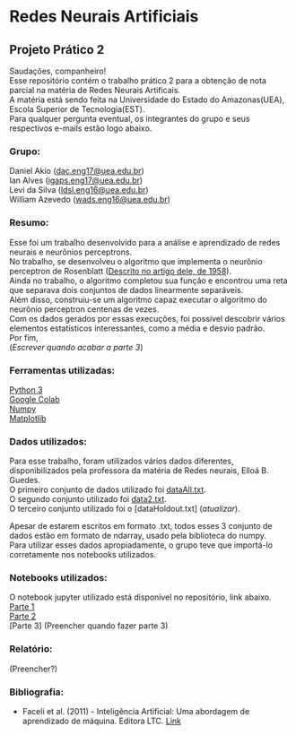 # Redes Neurais Artificiais
## Projeto Prático 2
Saudações, companheiro!  
Esse repositório contém o trabalho prático 2 para a obtenção de nota parcial na matéria de Redes Neurais Artificais.  
A matéria está sendo feita na Universidade do Estado do Amazonas(UEA), Escola Superior de Tecnologia(EST).  
Para qualquer pergunta eventual, os integrantes do grupo e seus respectivos e-mails estão logo abaixo.  

### Grupo:
Daniel Akio (dac.eng17@uea.edu.br)  
Ian Alves (igaps.eng17@uea.edu.br)  
Levi da Silva (ldsl.eng16@uea.edu.br)  
William Azevedo (wads.eng16@uea.edu.br)  

### Resumo:
Esse foi um trabalho desenvolvido para a análise e aprendizado de redes neurais e neurônios perceptrons.  
No trabalho, se desenvolveu o algoritmo que implementa o neurônio perceptron de Rosenblatt ([Descrito no artigo dele, de 1958](https://doi.org/10.1037%2Fh0042519)).  
Ainda no trabalho, o algoritmo completou sua função e encontrou uma reta que separava dois conjuntos de dados linearmente separáveis.  
Além disso, construiu-se um algoritmo capaz executar o algoritmo do neurônio perceptron centenas de vezes.  
Com os dados gerados por essas execuções, foi possível descobrir vários elementos estatísticos interessantes, como a média e desvio padrão.  
Por fim,   
(*Escrever quando acabar a parte 3*)  


### Ferramentas utilizadas:
[Python 3](https://www.python.org/)  
[Google Colab](https://colab.research.google.com/)  
[Numpy](https://numpy.org/)  
[Matplotlib](https://matplotlib.org/)  

### Dados utilizados:
Para esse trabalho, foram utilizados vários dados diferentes, disponibilizados pela professora da matéria de Redes neurais, Elloá B. Guedes.  
O primeiro conjunto de dados utilizado foi [dataAll.txt](https://github.com/levidasilvalima/RNA-PP2/blob/master/Parte1/dataAll.txt).  
O segundo conjunto utilizado foi [data2.txt](https://github.com/levidasilvalima/RNA-PP2/blob/master/Parte2/data2.txt).  
O terceiro conjunto utilizado foi o [dataHoldout.txt] (*atualizar*).  
  
Apesar de estarem escritos em formato .txt, todos esses 3 conjunto de dados estão em formato de ndarray, usado pela biblioteca do numpy.  
Para utilizar esses dados apropiadamente, o grupo teve que importá-lo corretamente nos notebooks utilizados.  

### Notebooks utilizados:
O notebook jupyter utilizado está disponível no repositório, link abaixo.  
[Parte 1](https://github.com/levidasilvalima/RNA-PP2/blob/master/Parte1/PP2_parte1.ipynb)  
[Parte 2](https://github.com/levidasilvalima/RNA-PP2/blob/master/Parte2/PP2_parte2.ipynb)  
[Parte 3]  (Preencher quando fazer parte 3)  

### Relatório:
(Preencher?) 

### Bibliografia:
* Faceli et al. (2011) - Inteligência Artificial: Uma abordagem de aprendizado de máquina. Editora LTC. [Link](https://www.amazon.com.br/Machine-Learning-Algorithmic-Perspective-Recognition-ebook/dp/B00OGLE56Y?__mk_pt_BR=%C3%85M%C3%85%C5%BD%C3%95%C3%91&keywords=marsland+machine+learning&qid=1521553865&sr=1-1-spell&ref=sr_1_1)
